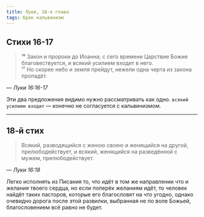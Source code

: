 ```yaml
---
title: Луки, 16-я глава
tags: брак кальвинизм
---
```


## Стихи 16-17

> ¹⁶ Закон и пророки до Иоанна; с сего времени Царствие Божие благовествуется, и всякий усилием входит в него.  
> ¹⁷ Но скорее небо и земля прейдут, нежели одна черта из закона пропадёт.

— <cite>Луки&nbsp;16:16-17</cite>

Эти два предложения видимо нужно рассматривать как одно. `всякий усилием входит` — конечно не согласуется с кальвинизмом.

***

## 18-й стих

> Всякий, разводящийся с женою своею и женящийся на другой, прелюбодействует, и всякий, женящийся на разведённой с мужем,
> прелюбодействует.

— <cite>Луки&nbsp;16:18</cite>

Легко исполнять из Писания то, что идёт в том же направлении что и желания твоего сердца, но если поперёк желаниям идёт,
то человек найдёт таких пасторов, которые его благословят на что угодно, однако очевидно дорога после этой развилки,
выбранная не по воле Божьей, благословением всё равно не будет.
